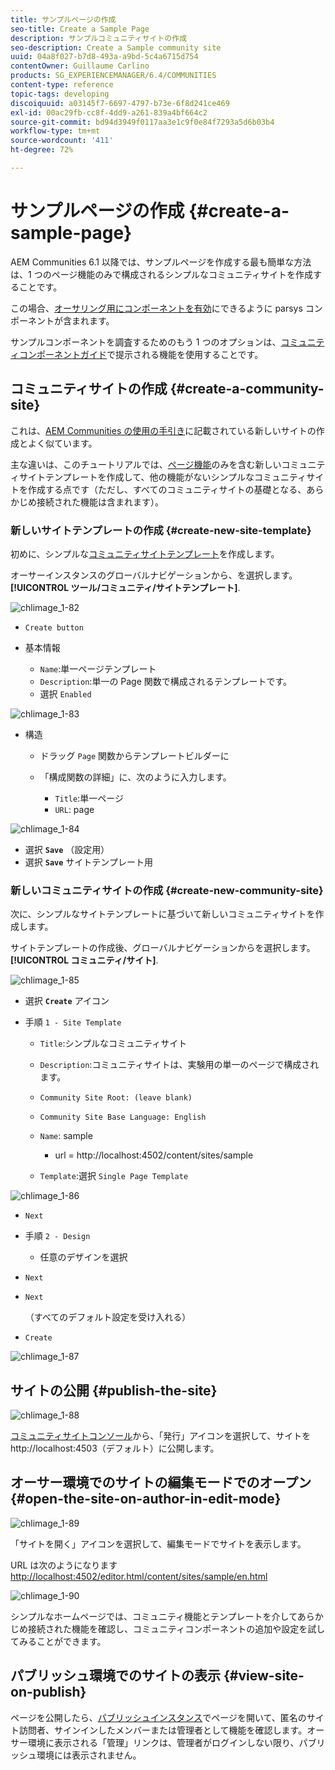 ```yaml
---
title: サンプルページの作成
seo-title: Create a Sample Page
description: サンプルコミュニティサイトの作成
seo-description: Create a Sample community site
uuid: 04a8f027-b7d8-493a-a9bd-5c4a6715d754
contentOwner: Guillaume Carlino
products: SG_EXPERIENCEMANAGER/6.4/COMMUNITIES
content-type: reference
topic-tags: developing
discoiquuid: a03145f7-6697-4797-b73e-6f8d241ce469
exl-id: 00ac29fb-cc8f-4dd9-a261-839a4bf664c2
source-git-commit: bd94d3949f0117aa3e1c9f0e84f7293a5d6b03b4
workflow-type: tm+mt
source-wordcount: '411'
ht-degree: 72%

---
```


# サンプルページの作成 {#create-a-sample-page}

AEM Communities 6.1 以降では、サンプルページを作成する最も簡単な方法は、1 つのページ機能のみで構成されるシンプルなコミュニティサイトを作成することです。

この場合、[オーサリング用にコンポーネントを有効](basics.md#accessing-communities-components)にできるように parsys コンポーネントが含まれます。

サンプルコンポーネントを調査するためのもう 1 つのオプションは、[コミュニティコンポーネントガイド](components-guide.md)で提示される機能を使用することです。

## コミュニティサイトの作成 {#create-a-community-site}

これは、[AEM Communities の使用の手引き](getting-started.md)に記載されている新しいサイトの作成とよく似ています。

主な違いは、このチュートリアルでは、[ページ機能](functions.md#page-function)のみを含む新しいコミュニティサイトテンプレートを作成して、他の機能がないシンプルなコミュニティサイトを作成する点です（ただし、すべてのコミュニティサイトの基礎となる、あらかじめ接続された機能は含まれます）。

### 新しいサイトテンプレートの作成 {#create-new-site-template}

初めに、シンプルな[コミュニティサイトテンプレート](sites.md)を作成します。

オーサーインスタンスのグローバルナビゲーションから、を選択します。 **[!UICONTROL ツール/コミュニティ/サイトテンプレート]**.

![chlimage_1-82](assets/chlimage_1-82.png)

*  `Create button`
* 基本情報

   * `Name`:単一ページテンプレート
   * `Description`:単一の Page 関数で構成されるテンプレートです。
   * 選択 `Enabled`

![chlimage_1-83](assets/chlimage_1-83.png)

* 構造

   * ドラッグ `Page` 関数からテンプレートビルダーに
   * 「構成関数の詳細」に、次のように入力します。

      * `Title`:単一ページ
      * `URL`: page

![chlimage_1-84](assets/chlimage_1-84.png)

* 選択 **`Save`** （設定用）
* 選択 **`Save`** サイトテンプレート用

### 新しいコミュニティサイトの作成 {#create-new-community-site}

次に、シンプルなサイトテンプレートに基づいて新しいコミュニティサイトを作成します。

サイトテンプレートの作成後、グローバルナビゲーションからを選択します。 **[!UICONTROL コミュニティ/サイト]**.

![chlimage_1-85](assets/chlimage_1-85.png)

* 選択 **`Create`** アイコン

* 手順 `1 - Site Template`

   * `Title`:シンプルなコミュニティサイト
   * `Description`:コミュニティサイトは、実験用の単一のページで構成されます。
   * `Community Site Root: (leave blank)`
   * `Community Site Base Language: English`
   * `Name`: sample

      * url = http://localhost:4502/content/sites/sample
   * `Template`:選択 `Single Page Template`


![chlimage_1-86](assets/chlimage_1-86.png)

*  `Next`
* 手順 `2 - Design`

   * 任意のデザインを選択

*  `Next`
*  `Next`

   （すべてのデフォルト設定を受け入れる）

*  `Create`

![chlimage_1-87](assets/chlimage_1-87.png)

## サイトの公開 {#publish-the-site}

![chlimage_1-88](assets/chlimage_1-88.png)

[コミュニティサイトコンソール](sites-console.md)から、「発行」アイコンを選択して、サイトを http://localhost:4503（デフォルト）に公開します。

## オーサー環境でのサイトの編集モードでのオープン {#open-the-site-on-author-in-edit-mode}

![chlimage_1-89](assets/chlimage_1-89.png)

「サイトを開く」アイコンを選択して、編集モードでサイトを表示します。

URL は次のようになります [http://localhost:4502/editor.html/content/sites/sample/en.html](http://localhost:4502/editor.html/content/sites/sample/en.html)

![chlimage_1-90](assets/chlimage_1-90.png)

シンプルなホームページでは、コミュニティ機能とテンプレートを介してあらかじめ接続された機能を確認し、コミュニティコンポーネントの追加や設定を試してみることができます。

## パブリッシュ環境でのサイトの表示 {#view-site-on-publish}

ページを公開したら、[パブリッシュインスタンス](http://localhost:4503/content/sites/sample/en.html)でページを開いて、匿名のサイト訪問者、サインインしたメンバーまたは管理者として機能を確認します。オーサー環境に表示される「管理」リンクは、管理者がログインしない限り、パブリッシュ環境には表示されません。
